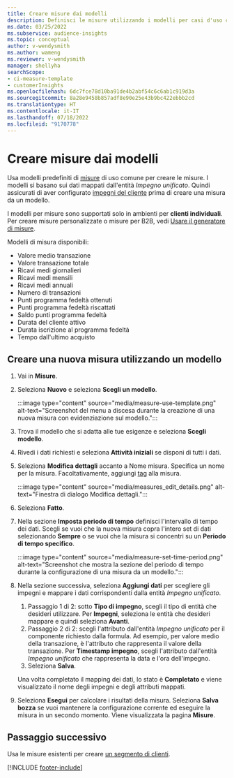 ```yaml
---
title: Creare misure dai modelli
description: Definisci le misure utilizzando i modelli per casi d'uso comuni.
ms.date: 03/25/2022
ms.subservice: audience-insights
ms.topic: conceptual
author: v-wendysmith
ms.author: wameng
ms.reviewer: v-wendysmith
manager: shellyha
searchScope:
- ci-measure-template
- customerInsights
ms.openlocfilehash: 6dc7fce78d10ba91de4b2abf54c6c6ab1c919d3a
ms.sourcegitcommit: 8a28e9458b857adf8e90e25e43b9bc422ebbb2cd
ms.translationtype: HT
ms.contentlocale: it-IT
ms.lasthandoff: 07/18/2022
ms.locfileid: "9170778"
---
```

# <a name="create-measures-from-templates"></a>Creare misure dai modelli

Usa modelli predefiniti di [misure](measures.md) di uso comune per creare le misure. I modelli si basano sui dati mappati dall'entità *Impegno unificato*. Quindi assicurati di aver configurato [impegni del cliente](activities.md) prima di creare una misura da un modello.

I modelli per misure sono supportati solo in ambienti per **clienti individuali**. Per creare misure personalizzate o misure per B2B, vedi [Usare il generatore di misure](measure-builder.md).

Modelli di misura disponibili:
- Valore medio transazione
- Valore transazione totale
- Ricavi medi giornalieri
- Ricavi medi mensili
- Ricavi medi annuali
- Numero di transazioni
- Punti programma fedeltà ottenuti
- Punti programma fedeltà riscattati
- Saldo punti programma fedeltà
- Durata del cliente attivo
- Durata iscrizione al programma fedeltà
- Tempo dall'ultimo acquisto

## <a name="build-a-new-measure-using-a-template"></a>Creare una nuova misura utilizzando un modello

1. Vai in **Misure**.

1. Seleziona **Nuovo** e seleziona **Scegli un modello**.

   :::image type="content" source="media/measure-use-template.png" alt-text="Screenshot del menu a discesa durante la creazione di una nuova misura con evidenziazione sul modello.":::

1. Trova il modello che si adatta alle tue esigenze e seleziona **Scegli modello**.

1. Rivedi i dati richiesti e seleziona **Attività iniziali** se disponi di tutti i dati.

1. Seleziona **Modifica dettagli** accanto a Nome misura. Specifica un nome per la misura. Facoltativamente, aggiungi [tag](work-with-tags-columns.md#manage-tags) alla misura.

   :::image type="content" source="media/measures_edit_details.png" alt-text="Finestra di dialogo Modifica dettagli.":::

1. Seleziona **Fatto**.

1. Nella sezione **Imposta periodo di tempo** definisci l'intervallo di tempo dei dati. Scegli se vuoi che la nuova misura copra l'intero set di dati selezionando **Sempre** o se vuoi che la misura si concentri su un **Periodo di tempo specifico**.

   :::image type="content" source="media/measure-set-time-period.png" alt-text="Screenshot che mostra la sezione del periodo di tempo durante la configurazione di una misura da un modello.":::

1. Nella sezione successiva, seleziona **Aggiungi dati** per scegliere gli impegni e mappare i dati corrispondenti dalla entità *Impegno unificato*.

    1. Passaggio 1 di 2: sotto **Tipo di impegno**, scegli il tipo di entità che desideri utilizzare. Per **Impegni**, seleziona le entità che desideri mappare e quindi seleziona **Avanti**.
    1. Passaggio 2 di 2: scegli l'attributo dall'entità *Impegno unificato* per il componente richiesto dalla formula. Ad esempio, per valore medio della transazione, è l'attributo che rappresenta il valore della transazione. Per **Timestamp impegno**, scegli l'attributo dall'entità *Impegno unificato* che rappresenta la data e l'ora dell'impegno.
    1. Seleziona **Salva**.

    Una volta completato il mapping dei dati, lo stato è **Completato** e viene visualizzato il nome degli impegni e degli attributi mappati.

1. Seleziona **Esegui** per calcolare i risultati della misura. Seleziona **Salva bozza** se vuoi mantenere la configurazione corrente ed eseguire la misura in un secondo momento. Viene visualizzata la pagina **Misure**.

## <a name="next-step"></a>Passaggio successivo

Usa le misure esistenti per creare [un segmento di clienti](segments.md).

[!INCLUDE [footer-include](includes/footer-banner.md)]
